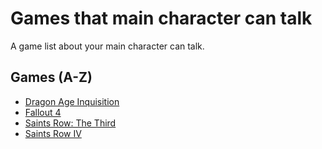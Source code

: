 # Games that main character can talk
A game list about your main character can talk.

## Games (A-Z)
- [Dragon Age Inquisition](https://store.steampowered.com/app/1222690)
- [Fallout 4](https://store.steampowered.com/app/377160)
- [Saints Row: The Third](https://store.steampowered.com/app/55230)
- [Saints Row IV](https://store.steampowered.com/app/206420)
